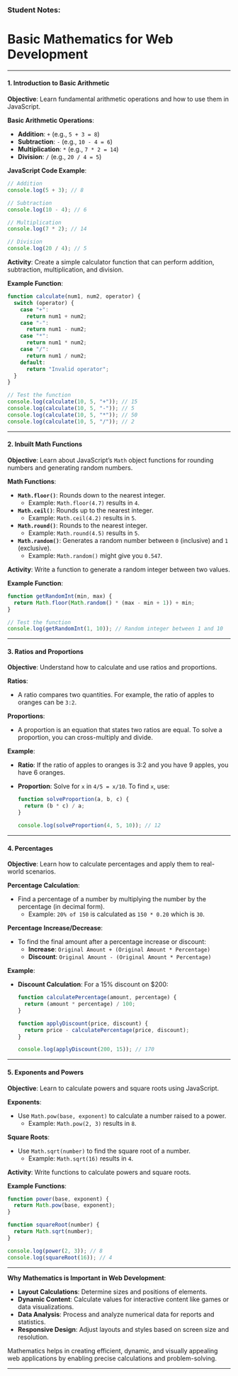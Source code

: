 ### Student Notes:

# Basic Mathematics for Web Development

---

#### **1. Introduction to Basic Arithmetic**

**Objective**: Learn fundamental arithmetic operations and how to use them in JavaScript.

**Basic Arithmetic Operations**:

- **Addition**: `+` (e.g., `5 + 3 = 8`)
- **Subtraction**: `-` (e.g., `10 - 4 = 6`)
- **Multiplication**: `*` (e.g., `7 * 2 = 14`)
- **Division**: `/` (e.g., `20 / 4 = 5`)

**JavaScript Code Example**:

```javascript
// Addition
console.log(5 + 3); // 8

// Subtraction
console.log(10 - 4); // 6

// Multiplication
console.log(7 * 2); // 14

// Division
console.log(20 / 4); // 5
```

**Activity**: Create a simple calculator function that can perform addition, subtraction, multiplication, and division.

**Example Function**:

```javascript
function calculate(num1, num2, operator) {
  switch (operator) {
    case "+":
      return num1 + num2;
    case "-":
      return num1 - num2;
    case "*":
      return num1 * num2;
    case "/":
      return num1 / num2;
    default:
      return "Invalid operator";
  }
}

// Test the function
console.log(calculate(10, 5, "+")); // 15
console.log(calculate(10, 5, "-")); // 5
console.log(calculate(10, 5, "*")); // 50
console.log(calculate(10, 5, "/")); // 2
```

---

#### **2. Inbuilt Math Functions**

**Objective**: Learn about JavaScript’s `Math` object functions for rounding numbers and generating random numbers.

**Math Functions**:

- **`Math.floor()`**: Rounds down to the nearest integer.
  - Example: `Math.floor(4.7)` results in `4`.
- **`Math.ceil()`**: Rounds up to the nearest integer.
  - Example: `Math.ceil(4.2)` results in `5`.
- **`Math.round()`**: Rounds to the nearest integer.
  - Example: `Math.round(4.5)` results in `5`.
- **`Math.random()`**: Generates a random number between `0` (inclusive) and `1` (exclusive).
  - Example: `Math.random()` might give you `0.547`.

**Activity**: Write a function to generate a random integer between two values.

**Example Function**:

```javascript
function getRandomInt(min, max) {
  return Math.floor(Math.random() * (max - min + 1)) + min;
}

// Test the function
console.log(getRandomInt(1, 10)); // Random integer between 1 and 10
```

---

#### **3. Ratios and Proportions**

**Objective**: Understand how to calculate and use ratios and proportions.

**Ratios**:

- A ratio compares two quantities. For example, the ratio of apples to oranges can be `3:2`.

**Proportions**:

- A proportion is an equation that states two ratios are equal. To solve a proportion, you can cross-multiply and divide.

**Example**:

- **Ratio**: If the ratio of apples to oranges is 3:2 and you have 9 apples, you have 6 oranges.
- **Proportion**: Solve for `x` in `4/5 = x/10`. To find `x`, use:

  ```javascript
  function solveProportion(a, b, c) {
    return (b * c) / a;
  }

  console.log(solveProportion(4, 5, 10)); // 12
  ```

---

#### **4. Percentages**

**Objective**: Learn how to calculate percentages and apply them to real-world scenarios.

**Percentage Calculation**:

- Find a percentage of a number by multiplying the number by the percentage (in decimal form).
  - Example: `20% of 150` is calculated as `150 * 0.20` which is `30`.

**Percentage Increase/Decrease**:

- To find the final amount after a percentage increase or discount:
  - **Increase**: `Original Amount + (Original Amount * Percentage)`
  - **Discount**: `Original Amount - (Original Amount * Percentage)`

**Example**:

- **Discount Calculation**: For a 15% discount on $200:

  ```javascript
  function calculatePercentage(amount, percentage) {
    return (amount * percentage) / 100;
  }

  function applyDiscount(price, discount) {
    return price - calculatePercentage(price, discount);
  }

  console.log(applyDiscount(200, 15)); // 170
  ```

---

#### **5. Exponents and Powers**

**Objective**: Learn to calculate powers and square roots using JavaScript.

**Exponents**:

- Use `Math.pow(base, exponent)` to calculate a number raised to a power.
  - Example: `Math.pow(2, 3)` results in `8`.

**Square Roots**:

- Use `Math.sqrt(number)` to find the square root of a number.
  - Example: `Math.sqrt(16)` results in `4`.

**Activity**: Write functions to calculate powers and square roots.

**Example Functions**:

```javascript
function power(base, exponent) {
  return Math.pow(base, exponent);
}

function squareRoot(number) {
  return Math.sqrt(number);
}

console.log(power(2, 3)); // 8
console.log(squareRoot(16)); // 4
```

---

**Why Mathematics is Important in Web Development**:

- **Layout Calculations**: Determine sizes and positions of elements.
- **Dynamic Content**: Calculate values for interactive content like games or data visualizations.
- **Data Analysis**: Process and analyze numerical data for reports and statistics.
- **Responsive Design**: Adjust layouts and styles based on screen size and resolution.

Mathematics helps in creating efficient, dynamic, and visually appealing web applications by enabling precise calculations and problem-solving.

---
